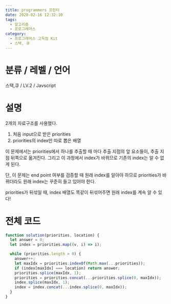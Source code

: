 ```yaml
---
title: programmers 프린터
date: 2020-02-16 12:32:10
tags:
  - 알고리즘
  - 프로그래머스
category:
  - 프로그래머스 고득점 Kit
  - 스택, 큐
---
```


# 분류 / 레벨 / 언어

스택,큐 / LV.2 / Javscript

# 설명

2개의 자료구조를 사용했다.

1. 처음 input으로 받은 priorities
2. priorities의 index만 따로 뽑은 배열

이 문제에서는 priorities에서 하나를 추출할 때 마다
추출 지점의 앞 요소들이, 추출 지점 뒤쪽으로 옮겨진다.
그리고 이 과정에서 index가 바뀌므로 기존의 index는 알 수 없게 된다.

단, 이 문제는 end point 여부를 검증할 때 원래 index를 알아야 하므로
priorities가 바뀌더라도 원래 index는 꾸준히 들고 있어야 한다.

priorities가 뒤섞일 때, index 배열도 똑같이 뒤섞어주면 원래 index를 계속 알 수 있다!

# 전체 코드

```javascript
function solution(priorities, location) {
  let answer = 0;
  let index = priorities.map((v, i) => i);

  while (priorities.length > 0) {
    answer++;
    let maxIdx = priorities.indexOf(Math.max(...priorities));
    if (index[maxIdx] === location) return answer;
    priorities.splice(maxIdx, 1);
    priorities = priorities.concat(...priorities.splice(0, maxIdx));
    index.splice(maxIdx, 1);
    index = index.concat(...index.splice(0, maxIdx));
  }
}
```
